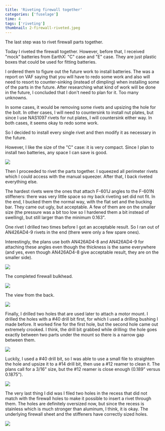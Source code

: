 ```yaml
---
title: 'Riveting firewall together'
categories: ['fuselage']
time: 4
tags: ['riveting']
thumbnail: 2-firewall-riveted.jpeg
---
```


The last step was to rivet firewall parts together.

<!-- more -->

Today I riveted the firewall together. However, before that, I received "mock" batteries from EarthX: "C" case and "E" case. They are just plastic boxes that could be used for fitting batteries.

I ordered them to figure out the future work to install batteries. The was a report on VAF saying that you will have to redo some work and also will need to resort to counter-sinking (instead of dimpling) when installing some of the parts in the future. After researching what kind of work will be done in the future, I concluded that I don't need to plan for it. Too many unknowns.

In some cases, it would be removing some rivets and upsizing the hole for the bolt. In other cases, I will need to countersink to install nut plates, but since I use NAS1097 rivets for nut plates, I will countersink either way. In both cases, it seems okay to redo some work.

So I decided to install every single rivet and then modify it as necessary in the future.

However, I like the size of the "C" case: it is very compact. Since I plan to install two batteries, any space I can save is good.

![](0-mock-batteries.jpeg)

Then I proceeded to rivet the parts together. I squeezed all perimeter rivets which I could access with the manual squeezer. After that, I back riveted everything else.

The hardest rivets were the ones that attach F-601J angles to the F-601N stiffeners: there was very little space so my back riveting set did not fit. In the end, I bucked them the normal way, with the flat set and the bucking bar. They came out ugly, but acceptable. A few of them are on the smaller size (the pressure was a bit too low so I hardened them a bit instead of swelling), but still larger than the minimum 0.163".

One rivet I drilled two times before I got an acceptable result. So I ran out of AN426AD4-9 rivets in the end (there were only a few spare ones).

Interestingly, the plans use both AN426AD4-8 and AN426AD4-9 for attaching these angles even though the thickness is the same everywhere (and yes, even though AN426AD4-8 give acceptable result, they are on the smaller side).

![](1-angle-rivets.jpeg)

The completed firewall bulkhead.

![](2-firewall-riveted.jpeg)

The view from the back.

![](3-back-side.jpeg)

Finally, I drilled two holes that are used later to attach a motor mount. I drilled the holes with a #40 drill bit first, for which I used a drilling bushing I made before. It worked fine for the first hole, but the second hole came out extremely crooked. I think, the drill bit grabbed while drilling: the hole goes exactly between two parts under the mount so there is a narrow gap between them.

![](4-hole-not-straight.jpeg)

Luckily, I used a #40 drill bit, so I was able to use a small file to straighten the hole and upsize it to a #14 drill bit, then use a #12 reamer to clean it. The plans call for a 3/16" size, but the #12 reamer is close enough (0.189" versus 0.1875").

![](5-hole-straightened.jpeg)

The very last thing I did was I filed two holes in the recess that did not match with the firewall holes to make it possible to insert a rivet through them. The holes are definitely oversized now, but since the recess is stainless which is much stronger than aluminum, I think, it is okay. The underlying firewall sheet and the stiffeners have correctly sized holes.

![](6-hole-filed-to-fit.jpeg)
